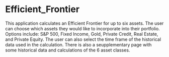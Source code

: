 # Efficient_Frontier

This application calculates an Efficient Frontier for up to six assets. The user can choose which assets they would like to incorporate into their portfolio. Options include: S&P 500, Fixed Income, Gold, Private Credit, Real Estate, and Private Equity. The user can also select the time frame of the historical data used in the calculation. There is also a seupplementary page with some historical data and calculations of the 6 asset classes.
